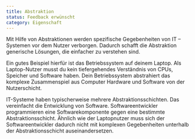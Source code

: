 ```yaml
---
title: Abstraktion
status: Feedback erwünscht
category: Eigenschaft
---
```


Mit Hilfe von Abstraktionen werden spezifische Gegebenheiten von IT – Systemen vor dem Nutzer verborgen.
Dadurch schafft die Abstraktion generische Lösungen, die einfacher zu verstehen sind.

Ein gutes Beispiel hierfür ist das Betriebssystem auf deinem Laptop.
Als Laptop-Nutzer musst du kein tiefergehendes Verständnis von CPUs, Speicher und Software haben.
Dein Betriebssystem abstrahiert das komplexe Zusammenspiel aus Computer Hardware und Software von der Nutzerschicht.

IT-Systeme haben typischerweise mehrere Abstraktionsschichten.
Das vereinfacht die Entwicklung von Software.
Softwareentwickler programmieren eine Softwarekomponente gegen eine bestimmte Abstraktionsschicht.
Ähnlich wie der Laptopnutzer muss sich der Softwareentwickler dadurch nicht mit komplexen Gegebenheiten unterhalb der Abstraktionsschicht auseinandersetzen.